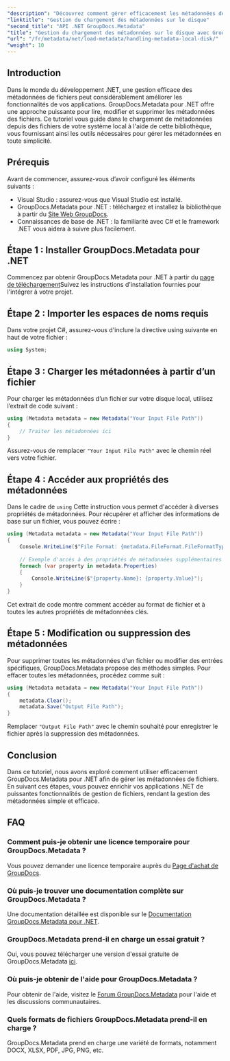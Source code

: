 ```yaml
---
"description": "Découvrez comment gérer efficacement les métadonnées de vos fichiers dans vos applications .NET grâce à GroupDocs.Metadata. Ce guide complet vous guide tout au long du processus d'installation et de l'accès aux propriétés des métadonnées."
"linktitle": "Gestion du chargement des métadonnées sur le disque"
"second_title": "API .NET GroupDocs.Metadata"
"title": "Gestion du chargement des métadonnées sur le disque avec GroupDocs.Metadata dans .NET"
"url": "/fr/metadata/net/load-metadata/handling-metadata-local-disk/"
"weight": 10
---
```


## Introduction

Dans le monde du développement .NET, une gestion efficace des métadonnées de fichiers peut considérablement améliorer les fonctionnalités de vos applications. GroupDocs.Metadata pour .NET offre une approche puissante pour lire, modifier et supprimer les métadonnées des fichiers. Ce tutoriel vous guide dans le chargement de métadonnées depuis des fichiers de votre système local à l'aide de cette bibliothèque, vous fournissant ainsi les outils nécessaires pour gérer les métadonnées en toute simplicité.

## Prérequis

Avant de commencer, assurez-vous d’avoir configuré les éléments suivants :

- Visual Studio : assurez-vous que Visual Studio est installé.
- GroupDocs.Metadata pour .NET : téléchargez et installez la bibliothèque à partir du [Site Web GroupDocs](https://releases.groupdocs.com/metadata/net/).
- Connaissances de base de .NET : la familiarité avec C# et le framework .NET vous aidera à suivre plus facilement.

## Étape 1 : Installer GroupDocs.Metadata pour .NET

Commencez par obtenir GroupDocs.Metadata pour .NET à partir du [page de téléchargement](https://releases.groupdocs.com/metadata/net/)Suivez les instructions d'installation fournies pour l'intégrer à votre projet.

## Étape 2 : Importer les espaces de noms requis

Dans votre projet C#, assurez-vous d'inclure la directive using suivante en haut de votre fichier :

```csharp
using System;
```

## Étape 3 : Charger les métadonnées à partir d’un fichier

Pour charger les métadonnées d’un fichier sur votre disque local, utilisez l’extrait de code suivant :

```csharp
using (Metadata metadata = new Metadata("Your Input File Path"))
{
    // Traiter les métadonnées ici
}
```

Assurez-vous de remplacer `"Your Input File Path"` avec le chemin réel vers votre fichier.

## Étape 4 : Accéder aux propriétés des métadonnées

Dans le cadre de `using` Cette instruction vous permet d'accéder à diverses propriétés de métadonnées. Pour récupérer et afficher des informations de base sur un fichier, vous pouvez écrire :

```csharp
using (Metadata metadata = new Metadata("Your Input File Path"))
{
    Console.WriteLine($"File Format: {metadata.FileFormat.FileFormatType}");
    
    // Exemple d'accès à des propriétés de métadonnées supplémentaires
    foreach (var property in metadata.Properties)
    {
        Console.WriteLine($"{property.Name}: {property.Value}");
    }
}
```

Cet extrait de code montre comment accéder au format de fichier et à toutes les autres propriétés de métadonnées clés. 

## Étape 5 : Modification ou suppression des métadonnées

Pour supprimer toutes les métadonnées d'un fichier ou modifier des entrées spécifiques, GroupDocs.Metadata propose des méthodes simples. Pour effacer toutes les métadonnées, procédez comme suit :

```csharp
using (Metadata metadata = new Metadata("Your Input File Path"))
{
    metadata.Clear();
    metadata.Save("Output File Path");
}
```

Remplacer `"Output File Path"` avec le chemin souhaité pour enregistrer le fichier après la suppression des métadonnées.

## Conclusion

Dans ce tutoriel, nous avons exploré comment utiliser efficacement GroupDocs.Metadata pour .NET afin de gérer les métadonnées de fichiers. En suivant ces étapes, vous pouvez enrichir vos applications .NET de puissantes fonctionnalités de gestion de fichiers, rendant la gestion des métadonnées simple et efficace.

## FAQ

### Comment puis-je obtenir une licence temporaire pour GroupDocs.Metadata ?
Vous pouvez demander une licence temporaire auprès du [Page d'achat de GroupDocs](https://purchase.groupdocs.com/temporary-license/).

### Où puis-je trouver une documentation complète sur GroupDocs.Metadata ?
Une documentation détaillée est disponible sur le [Documentation GroupDocs.Metadata pour .NET](https://reference.groupdocs.com/metadata/net/).

### GroupDocs.Metadata prend-il en charge un essai gratuit ?
Oui, vous pouvez télécharger une version d'essai gratuite de GroupDocs.Metadata [ici](https://releases.groupdocs.com/).

### Où puis-je obtenir de l'aide pour GroupDocs.Metadata ?
Pour obtenir de l'aide, visitez le [Forum GroupDocs.Metadata](https://forum.groupdocs.com/c/metadata/14) pour l'aide et les discussions communautaires.

### Quels formats de fichiers GroupDocs.Metadata prend-il en charge ?
GroupDocs.Metadata prend en charge une variété de formats, notamment DOCX, XLSX, PDF, JPG, PNG, etc.